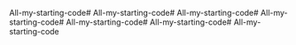 

 All-my-starting-code# All-my-starting-code# All-my-starting-code# All-my-starting-code# All-my-starting-code# All-my-starting-code# All-my-starting-code
